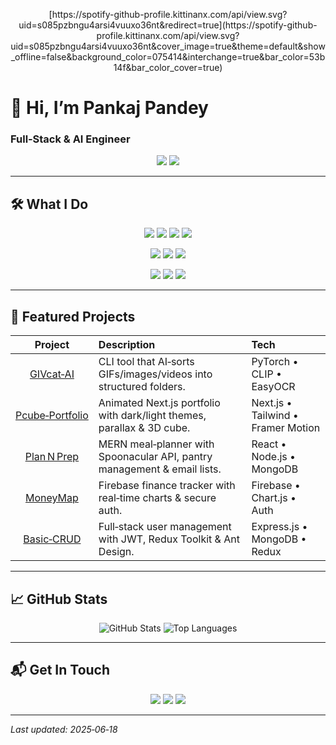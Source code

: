 <p align="center">
  [https://spotify-github-profile.kittinanx.com/api/view.svg?uid=s085pzbngu4arsi4vuuxo36nt&redirect=true](https://spotify-github-profile.kittinanx.com/api/view.svg?uid=s085pzbngu4arsi4vuuxo36nt&cover_image=true&theme=default&show_offline=false&background_color=075414&interchange=true&bar_color=53b14f&bar_color_cover=true)
</p>

# 👋 Hi, I’m Pankaj Pandey 
### Full‑Stack & AI Engineer  
<div align="center">
  <a href="https://pcube-portfolio.netlify.app"><img src="https://img.shields.io/badge/Portfolio-🌐-65a85f?style=for-the-badge&logo=netlify&logoColor=white"/></a>
  <a href="https://github.com/icyxonyx?tab=repositories"><img src="https://img.shields.io/badge/Repositories-📂-86d17b?style=for-the-badge&logo=github&logoColor=white"/></a>
</div>

---

## 🛠️ What I Do

<p align="center">
  <img src="https://img.shields.io/badge/Next.js-000000?style=for-the-badge&logo=nextdotjs&logoColor=white"/> 
  <img src="https://img.shields.io/badge/React-20232A?style=for-the-badge&logo=react&logoColor=61DAFB"/> 
  <img src="https://img.shields.io/badge/TailwindCSS-38B2AC?style=for-the-badge&logo=tailwind-css&logoColor=white"/> 
  <img src="https://img.shields.io/badge/Framer_Motion-000000?style=for-the-badge&logo=framer&logoColor=white"/>
</p>
<p align="center">
  <img src="https://img.shields.io/badge/PyTorch-EE4C2C?style=for-the-badge&logo=pytorch&logoColor=white"/> 
  <img src="https://img.shields.io/badge/OpenAI_CLIP-20232A?style=for-the-badge&logo=openai&logoColor=white"/> 
  <img src="https://img.shields.io/badge/EasyOCR-0F172A?style=for-the-badge&logo=python&logoColor=white"/>
</p>
<p align="center">
  <img src="https://img.shields.io/badge/AWS-232F3E?style=for-the-badge&logo=amazon-aws&logoColor=FF9900"/> 
  <img src="https://img.shields.io/badge/Docker-2496ED?style=for-the-badge&logo=docker&logoColor=white"/> 
  <img src="https://img.shields.io/badge/FastAPI-009688?style=for-the-badge&logo=fastapi&logoColor=white"/>
</p>

---

## 🚀 Featured Projects

| Project | Description | Tech |
|:---:|:---|:---|
| [GIVcat‑AI](https://github.com/icyxonyx/GIVcat-AI) | CLI tool that AI‑sorts GIFs/images/videos into structured folders. | PyTorch • CLIP • EasyOCR |
| [Pcube‑Portfolio](https://github.com/icyxonyx/Pcube-Portfolio) | Animated Next.js portfolio with dark/light themes, parallax & 3D cube. | Next.js • Tailwind • Framer Motion |
| [Plan N Prep](https://github.com/icyxonyx/Plan-N-Prep) | MERN meal‑planner with Spoonacular API, pantry management & email lists. | React • Node.js • MongoDB |
| [MoneyMap](https://github.com/icyxonyx/MoneyMap) | Firebase finance tracker with real‑time charts & secure auth. | Firebase • Chart.js • Auth |
| [Basic‑CRUD](https://github.com/icyxonyx/Basic-CRUD) | Full‑stack user management with JWT, Redux Toolkit & Ant Design. | Express.js • MongoDB • Redux |

---

## 📈 GitHub Stats

<div align="center">
  <img src="https://github-readme-stats.vercel.app/api?username=icyxonyx&theme=dark&show_icons=true&hide_border=true" alt="GitHub Stats" />
  <img src="https://github-readme-stats.vercel.app/api/top-langs/?username=icyxonyx&theme=dark&hide_border=true&layout=compact" alt="Top Languages" />
</div>

---

## 📬 Get In Touch

<p align="center">
  <a href="mailto:p2pp007@gmail.com"><img src="https://img.shields.io/badge/✉️-Email-86d17b?style=for-the-badge&logo=gmail&logoColor=white"/></a>
  <a href="https://www.linkedin.com/in/icyxonyx"><img src="https://img.shields.io/badge/🔗-LinkedIn-65a85f?style=for-the-badge&logo=linkedin&logoColor=white"/></a>
  <a href="https://pcube-portfolio.netlify.app/resume.pdf"><img src="https://img.shields.io/badge/📄-Resume-86d17b?style=for-the-badge&logo=adobeacrobatreader&logoColor=white"/></a>
</p>

---

_Last updated: 2025‑06‑18_
